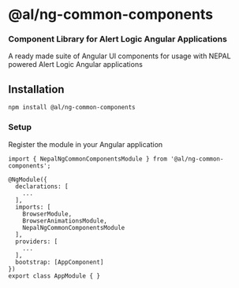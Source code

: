   @al/ng-common-components
=========
### Component Library for Alert Logic Angular Applications

A ready made suite of Angular UI components for usage with NEPAL powered Alert Logic Angular applications

## Installation

`npm install @al/ng-common-components`

### Setup

Register the module in your Angular application

````
import { NepalNgCommonComponentsModule } from '@al/ng-common-components';

@NgModule({
  declarations: [
    ...
  ],
  imports: [
    BrowserModule,
    BrowserAnimationsModule,
    NepalNgCommonComponentsModule
  ],
  providers: [
    ...
  ],
  bootstrap: [AppComponent]
})
export class AppModule { }
````
